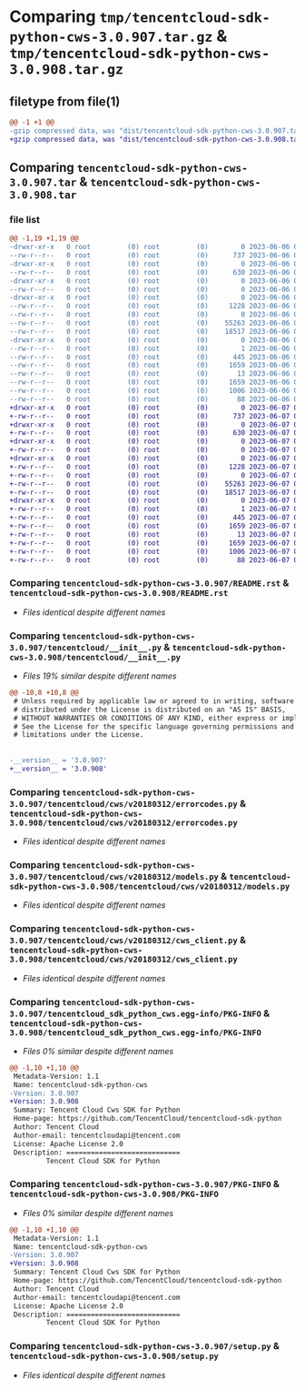 # Comparing `tmp/tencentcloud-sdk-python-cws-3.0.907.tar.gz` & `tmp/tencentcloud-sdk-python-cws-3.0.908.tar.gz`

## filetype from file(1)

```diff
@@ -1 +1 @@
-gzip compressed data, was "dist/tencentcloud-sdk-python-cws-3.0.907.tar", last modified: Tue Jun  6 02:24:15 2023, max compression
+gzip compressed data, was "dist/tencentcloud-sdk-python-cws-3.0.908.tar", last modified: Wed Jun  7 00:21:57 2023, max compression
```

## Comparing `tencentcloud-sdk-python-cws-3.0.907.tar` & `tencentcloud-sdk-python-cws-3.0.908.tar`

### file list

```diff
@@ -1,19 +1,19 @@
-drwxr-xr-x   0 root         (0) root         (0)        0 2023-06-06 02:24:15.000000 tencentcloud-sdk-python-cws-3.0.907/
--rw-r--r--   0 root         (0) root         (0)      737 2023-06-06 02:24:15.000000 tencentcloud-sdk-python-cws-3.0.907/README.rst
-drwxr-xr-x   0 root         (0) root         (0)        0 2023-06-06 02:24:15.000000 tencentcloud-sdk-python-cws-3.0.907/tencentcloud/
--rw-r--r--   0 root         (0) root         (0)      630 2023-06-06 02:24:15.000000 tencentcloud-sdk-python-cws-3.0.907/tencentcloud/__init__.py
-drwxr-xr-x   0 root         (0) root         (0)        0 2023-06-06 02:24:15.000000 tencentcloud-sdk-python-cws-3.0.907/tencentcloud/cws/
--rw-r--r--   0 root         (0) root         (0)        0 2023-06-06 02:24:15.000000 tencentcloud-sdk-python-cws-3.0.907/tencentcloud/cws/__init__.py
-drwxr-xr-x   0 root         (0) root         (0)        0 2023-06-06 02:24:15.000000 tencentcloud-sdk-python-cws-3.0.907/tencentcloud/cws/v20180312/
--rw-r--r--   0 root         (0) root         (0)     1228 2023-06-06 02:24:15.000000 tencentcloud-sdk-python-cws-3.0.907/tencentcloud/cws/v20180312/errorcodes.py
--rw-r--r--   0 root         (0) root         (0)        0 2023-06-06 02:24:15.000000 tencentcloud-sdk-python-cws-3.0.907/tencentcloud/cws/v20180312/__init__.py
--rw-r--r--   0 root         (0) root         (0)    55263 2023-06-06 02:24:15.000000 tencentcloud-sdk-python-cws-3.0.907/tencentcloud/cws/v20180312/models.py
--rw-r--r--   0 root         (0) root         (0)    18517 2023-06-06 02:24:15.000000 tencentcloud-sdk-python-cws-3.0.907/tencentcloud/cws/v20180312/cws_client.py
-drwxr-xr-x   0 root         (0) root         (0)        0 2023-06-06 02:24:15.000000 tencentcloud-sdk-python-cws-3.0.907/tencentcloud_sdk_python_cws.egg-info/
--rw-r--r--   0 root         (0) root         (0)        1 2023-06-06 02:24:15.000000 tencentcloud-sdk-python-cws-3.0.907/tencentcloud_sdk_python_cws.egg-info/dependency_links.txt
--rw-r--r--   0 root         (0) root         (0)      445 2023-06-06 02:24:15.000000 tencentcloud-sdk-python-cws-3.0.907/tencentcloud_sdk_python_cws.egg-info/SOURCES.txt
--rw-r--r--   0 root         (0) root         (0)     1659 2023-06-06 02:24:15.000000 tencentcloud-sdk-python-cws-3.0.907/tencentcloud_sdk_python_cws.egg-info/PKG-INFO
--rw-r--r--   0 root         (0) root         (0)       13 2023-06-06 02:24:15.000000 tencentcloud-sdk-python-cws-3.0.907/tencentcloud_sdk_python_cws.egg-info/top_level.txt
--rw-r--r--   0 root         (0) root         (0)     1659 2023-06-06 02:24:15.000000 tencentcloud-sdk-python-cws-3.0.907/PKG-INFO
--rw-r--r--   0 root         (0) root         (0)     1006 2023-06-06 02:24:15.000000 tencentcloud-sdk-python-cws-3.0.907/setup.py
--rw-r--r--   0 root         (0) root         (0)       88 2023-06-06 02:24:15.000000 tencentcloud-sdk-python-cws-3.0.907/setup.cfg
+drwxr-xr-x   0 root         (0) root         (0)        0 2023-06-07 00:21:57.000000 tencentcloud-sdk-python-cws-3.0.908/
+-rw-r--r--   0 root         (0) root         (0)      737 2023-06-07 00:21:57.000000 tencentcloud-sdk-python-cws-3.0.908/README.rst
+drwxr-xr-x   0 root         (0) root         (0)        0 2023-06-07 00:21:57.000000 tencentcloud-sdk-python-cws-3.0.908/tencentcloud/
+-rw-r--r--   0 root         (0) root         (0)      630 2023-06-07 00:21:57.000000 tencentcloud-sdk-python-cws-3.0.908/tencentcloud/__init__.py
+drwxr-xr-x   0 root         (0) root         (0)        0 2023-06-07 00:21:57.000000 tencentcloud-sdk-python-cws-3.0.908/tencentcloud/cws/
+-rw-r--r--   0 root         (0) root         (0)        0 2023-06-07 00:21:57.000000 tencentcloud-sdk-python-cws-3.0.908/tencentcloud/cws/__init__.py
+drwxr-xr-x   0 root         (0) root         (0)        0 2023-06-07 00:21:57.000000 tencentcloud-sdk-python-cws-3.0.908/tencentcloud/cws/v20180312/
+-rw-r--r--   0 root         (0) root         (0)     1228 2023-06-07 00:21:57.000000 tencentcloud-sdk-python-cws-3.0.908/tencentcloud/cws/v20180312/errorcodes.py
+-rw-r--r--   0 root         (0) root         (0)        0 2023-06-07 00:21:57.000000 tencentcloud-sdk-python-cws-3.0.908/tencentcloud/cws/v20180312/__init__.py
+-rw-r--r--   0 root         (0) root         (0)    55263 2023-06-07 00:21:57.000000 tencentcloud-sdk-python-cws-3.0.908/tencentcloud/cws/v20180312/models.py
+-rw-r--r--   0 root         (0) root         (0)    18517 2023-06-07 00:21:57.000000 tencentcloud-sdk-python-cws-3.0.908/tencentcloud/cws/v20180312/cws_client.py
+drwxr-xr-x   0 root         (0) root         (0)        0 2023-06-07 00:21:57.000000 tencentcloud-sdk-python-cws-3.0.908/tencentcloud_sdk_python_cws.egg-info/
+-rw-r--r--   0 root         (0) root         (0)        1 2023-06-07 00:21:57.000000 tencentcloud-sdk-python-cws-3.0.908/tencentcloud_sdk_python_cws.egg-info/dependency_links.txt
+-rw-r--r--   0 root         (0) root         (0)      445 2023-06-07 00:21:57.000000 tencentcloud-sdk-python-cws-3.0.908/tencentcloud_sdk_python_cws.egg-info/SOURCES.txt
+-rw-r--r--   0 root         (0) root         (0)     1659 2023-06-07 00:21:57.000000 tencentcloud-sdk-python-cws-3.0.908/tencentcloud_sdk_python_cws.egg-info/PKG-INFO
+-rw-r--r--   0 root         (0) root         (0)       13 2023-06-07 00:21:57.000000 tencentcloud-sdk-python-cws-3.0.908/tencentcloud_sdk_python_cws.egg-info/top_level.txt
+-rw-r--r--   0 root         (0) root         (0)     1659 2023-06-07 00:21:57.000000 tencentcloud-sdk-python-cws-3.0.908/PKG-INFO
+-rw-r--r--   0 root         (0) root         (0)     1006 2023-06-07 00:21:57.000000 tencentcloud-sdk-python-cws-3.0.908/setup.py
+-rw-r--r--   0 root         (0) root         (0)       88 2023-06-07 00:21:57.000000 tencentcloud-sdk-python-cws-3.0.908/setup.cfg
```

### Comparing `tencentcloud-sdk-python-cws-3.0.907/README.rst` & `tencentcloud-sdk-python-cws-3.0.908/README.rst`

 * *Files identical despite different names*

### Comparing `tencentcloud-sdk-python-cws-3.0.907/tencentcloud/__init__.py` & `tencentcloud-sdk-python-cws-3.0.908/tencentcloud/__init__.py`

 * *Files 19% similar despite different names*

```diff
@@ -10,8 +10,8 @@
 # Unless required by applicable law or agreed to in writing, software
 # distributed under the License is distributed on an "AS IS" BASIS,
 # WITHOUT WARRANTIES OR CONDITIONS OF ANY KIND, either express or implied.
 # See the License for the specific language governing permissions and
 # limitations under the License.
 
 
-__version__ = '3.0.907'
+__version__ = '3.0.908'
```

### Comparing `tencentcloud-sdk-python-cws-3.0.907/tencentcloud/cws/v20180312/errorcodes.py` & `tencentcloud-sdk-python-cws-3.0.908/tencentcloud/cws/v20180312/errorcodes.py`

 * *Files identical despite different names*

### Comparing `tencentcloud-sdk-python-cws-3.0.907/tencentcloud/cws/v20180312/models.py` & `tencentcloud-sdk-python-cws-3.0.908/tencentcloud/cws/v20180312/models.py`

 * *Files identical despite different names*

### Comparing `tencentcloud-sdk-python-cws-3.0.907/tencentcloud/cws/v20180312/cws_client.py` & `tencentcloud-sdk-python-cws-3.0.908/tencentcloud/cws/v20180312/cws_client.py`

 * *Files identical despite different names*

### Comparing `tencentcloud-sdk-python-cws-3.0.907/tencentcloud_sdk_python_cws.egg-info/PKG-INFO` & `tencentcloud-sdk-python-cws-3.0.908/tencentcloud_sdk_python_cws.egg-info/PKG-INFO`

 * *Files 0% similar despite different names*

```diff
@@ -1,10 +1,10 @@
 Metadata-Version: 1.1
 Name: tencentcloud-sdk-python-cws
-Version: 3.0.907
+Version: 3.0.908
 Summary: Tencent Cloud Cws SDK for Python
 Home-page: https://github.com/TencentCloud/tencentcloud-sdk-python
 Author: Tencent Cloud
 Author-email: tencentcloudapi@tencent.com
 License: Apache License 2.0
 Description: ============================
         Tencent Cloud SDK for Python
```

### Comparing `tencentcloud-sdk-python-cws-3.0.907/PKG-INFO` & `tencentcloud-sdk-python-cws-3.0.908/PKG-INFO`

 * *Files 0% similar despite different names*

```diff
@@ -1,10 +1,10 @@
 Metadata-Version: 1.1
 Name: tencentcloud-sdk-python-cws
-Version: 3.0.907
+Version: 3.0.908
 Summary: Tencent Cloud Cws SDK for Python
 Home-page: https://github.com/TencentCloud/tencentcloud-sdk-python
 Author: Tencent Cloud
 Author-email: tencentcloudapi@tencent.com
 License: Apache License 2.0
 Description: ============================
         Tencent Cloud SDK for Python
```

### Comparing `tencentcloud-sdk-python-cws-3.0.907/setup.py` & `tencentcloud-sdk-python-cws-3.0.908/setup.py`

 * *Files identical despite different names*

